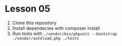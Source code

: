 Lesson 05
=========

1. Clone this repository
2. Install dependecies with composer install
3. Run tests with `./vendor/bin/phpunit --bootstrap ./vendor/autoload.php ./tests`
